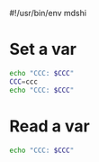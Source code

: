 #!/usr/bin/env mdshi

# Set a var

```sh
echo "CCC: $CCC"
CCC=ccc
echo "CCC: $CCC"
```

# Read a var

```sh
echo "CCC: $CCC"
```
